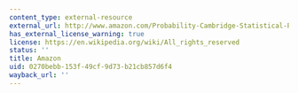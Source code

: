 ```yaml
---
content_type: external-resource
external_url: http://www.amazon.com/Probability-Cambridge-Statistical-Probabilistic-Mathematics/dp/0521765390/ref=sr_1_1?s=books&ie=UTF8&qid=1346212856&sr=1-1
has_external_license_warning: true
license: https://en.wikipedia.org/wiki/All_rights_reserved
status: ''
title: Amazon
uid: 0270bebb-153f-49cf-9d73-b21cb857d6f4
wayback_url: ''
---
```

